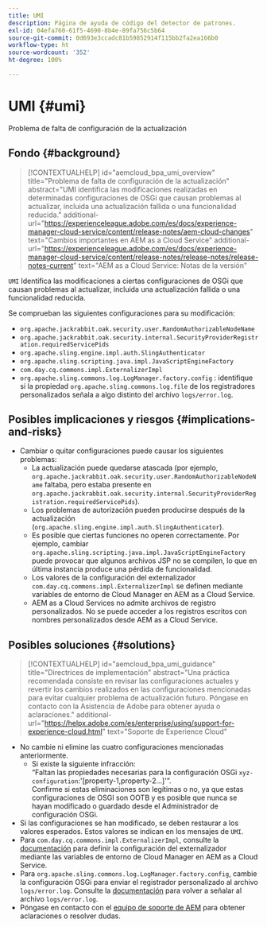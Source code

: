 ```yaml
---
title: UMI
description: Página de ayuda de código del detector de patrones.
exl-id: 04efa760-61f5-4690-8b4e-89fa756c5b64
source-git-commit: 0d693e3ccadc81b59852914f115bb2fa2ea166b0
workflow-type: ht
source-wordcount: '352'
ht-degree: 100%

---
```


# UMI {#umi}

Problema de falta de configuración de la actualización

## Fondo {#background}

>[!CONTEXTUALHELP]
>id="aemcloud_bpa_umi_overview"
>title="Problema de falta de configuración de la actualización"
>abstract="UMI identifica las modificaciones realizadas en determinadas configuraciones de OSGi que causan problemas al actualizar, incluida una actualización fallida o una funcionalidad reducida."
>additional-url="https://experienceleague.adobe.com/es/docs/experience-manager-cloud-service/content/release-notes/aem-cloud-changes" text="Cambios importantes en AEM as a Cloud Service"
>additional-url="https://experienceleague.adobe.com/es/docs/experience-manager-cloud-service/content/release-notes/release-notes/release-notes-current" text="AEM as a Cloud Service: Notas de la versión"

`UMI` Identifica las modificaciones a ciertas configuraciones de OSGi que causan problemas al actualizar, incluida una actualización fallida o una funcionalidad reducida.

Se comprueban las siguientes configuraciones para su modificación:

* `org.apache.jackrabbit.oak.security.user.RandomAuthorizableNodeName`
* `org.apache.jackrabbit.oak.security.internal.SecurityProviderRegistration.requiredServicePids`
* `org.apache.sling.engine.impl.auth.SlingAuthenticator`
* `org.apache.sling.scripting.java.impl.JavaScriptEngineFactory`
* `com.day.cq.commons.impl.ExternalizerImpl`
* `org.apache.sling.commons.log.LogManager.factory.config` : identifique si la propiedad `org.apache.sling.commons.log.file` de los registradores personalizados señala a algo distinto del archivo `logs/error.log`.

## Posibles implicaciones y riesgos {#implications-and-risks}

* Cambiar o quitar configuraciones puede causar los siguientes problemas:
   * La actualización puede quedarse atascada (por ejemplo, `org.apache.jackrabbit.oak.security.user.RandomAuthorizableNodeName` faltaba, pero estaba presente en `org.apache.jackrabbit.oak.security.internal.SecurityProviderRegistration.requiredServicePids`).
   * Los problemas de autorización pueden producirse después de la actualización (`org.apache.sling.engine.impl.auth.SlingAuthenticator`).
   * Es posible que ciertas funciones no operen correctamente. Por ejemplo, cambiar `org.apache.sling.scripting.java.impl.JavaScriptEngineFactory` puede provocar que algunos archivos JSP no se compilen, lo que en última instancia produce una pérdida de funcionalidad.
   * Los valores de la configuración del externalizador `com.day.cq.commons.impl.ExternalizerImpl` se definen mediante variables de entorno de Cloud Manager en AEM as a Cloud Service.
   * AEM as a Cloud Services no admite archivos de registro personalizados. No se puede acceder a los registros escritos con nombres personalizados desde AEM as a Cloud Service.

## Posibles soluciones {#solutions}

>[!CONTEXTUALHELP]
>id="aemcloud_bpa_umi_guidance"
>title="Directrices de implementación"
>abstract="Una práctica recomendada consiste en revisar las configuraciones actuales y revertir los cambios realizados en las configuraciones mencionadas para evitar cualquier problema de actualización futuro. Póngase en contacto con la Asistencia de Adobe para obtener ayuda o aclaraciones."
>additional-url="https://helpx.adobe.com/es/enterprise/using/support-for-experience-cloud.html" text="Soporte de Experience Cloud"

* No cambie ni elimine las cuatro configuraciones mencionadas anteriormente.
   * Si existe la siguiente infracción:\
     “Faltan las propiedades necesarias para la configuración OSGi `xyz-configuration`:&#39;[property-1,property-2...]&#39;”.\
     Confirme si estas eliminaciones son legítimas o no, ya que estas configuraciones de OSGI son OOTB y es posible que nunca se hayan modificado o guardado desde el Administrador de configuración OSGi.
* Si las configuraciones se han modificado, se deben restaurar a los valores esperados. Estos valores se indican en los mensajes de `UMI`.
* Para `com.day.cq.commons.impl.ExternalizerImpl`, consulte la [documentación](https://experienceleague.adobe.com/es/docs/experience-manager-cloud-service/content/implementing/developer-tools/externalizer) para definir la configuración del externalizador mediante las variables de entorno de Cloud Manager en AEM as a Cloud Service.
* Para `org.apache.sling.commons.log.LogManager.factory.config`, cambie la configuración OSGi para enviar el registrador personalizado al archivo `logs/error.log`. Consulte la [documentación](https://experienceleague.adobe.com/es/docs/experience-manager-learn/cloud-service/debugging/debugging-aem-as-a-cloud-service/logs) para volver a señalar al archivo `logs/error.log`.
* Póngase en contacto con el [equipo de soporte de AEM](https://helpx.adobe.com/es/enterprise/using/support-for-experience-cloud.html) para obtener aclaraciones o resolver dudas.
